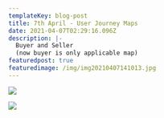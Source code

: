 ```yaml
---
templateKey: blog-post
title: 7th April - User Journey Maps
date: 2021-04-07T02:29:16.096Z
description: |-
  Buyer and Seller
  (now buyer is only applicable map)
featuredpost: true
featuredimage: /img/img20210407141013.jpg
---
```

![](/img/img20210407141007.jpg)

![](/img/img20210407141013.jpg)
